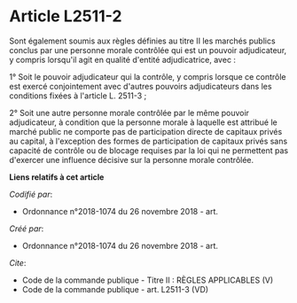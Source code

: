 # Article L2511-2

Sont également soumis aux règles définies au titre II les marchés publics conclus par une personne morale contrôlée qui est
un pouvoir adjudicateur, y compris lorsqu'il agit en qualité d'entité adjudicatrice, avec : 

1° Soit le pouvoir adjudicateur qui la contrôle, y compris lorsque ce contrôle est exercé conjointement avec d'autres
pouvoirs adjudicateurs dans les conditions fixées à l'article L. 2511-3 ; 

2° Soit une autre personne morale contrôlée par le même pouvoir adjudicateur, à condition que la personne morale à laquelle
est attribué le marché public ne comporte pas de participation directe de capitaux privés au capital, à l'exception des
formes de participation de capitaux privés sans capacité de contrôle ou de blocage requises par la loi qui ne permettent pas
d'exercer une influence décisive sur la personne morale contrôlée.

**Liens relatifs à cet article**

_Codifié par_:

  - Ordonnance n°2018-1074 du 26 novembre 2018 - art.

_Créé par_:

  - Ordonnance n°2018-1074 du 26 novembre 2018 - art.

_Cite_:

  - Code de la commande publique -  Titre II : RÈGLES APPLICABLES (V)
  - Code de la commande publique - art. L2511-3 (VD)
